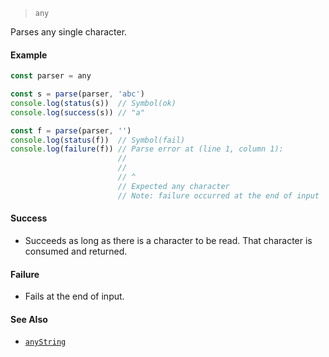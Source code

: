 <!--
 Copyright (c) 2020 Thomas J. Otterson
 
 This software is released under the MIT License.
 https://opensource.org/licenses/MIT
-->

> `any`

Parses any single character.

#### Example

```javascript
const parser = any

const s = parse(parser, 'abc')
console.log(status(s))  // Symbol(ok)
console.log(success(s)) // "a"

const f = parse(parser, '')
console.log(status(f))  // Symbol(fail)
console.log(failure(f)) // Parse error at (line 1, column 1):
                        //
                        //
                        // ^
                        // Expected any character
                        // Note: failure occurred at the end of input
```

#### Success

* Succeeds as long as there is a character to be read. That character is consumed and returned.

#### Failure

* Fails at the end of input.

#### See Also

* [`anyString`](anystring.md)